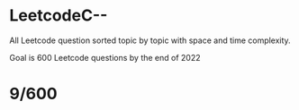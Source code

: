 # LeetcodeC--
All Leetcode question sorted topic by topic with space and time complexity. 

Goal is 600 Leetcode questions by the end of 2022

# 9/600
